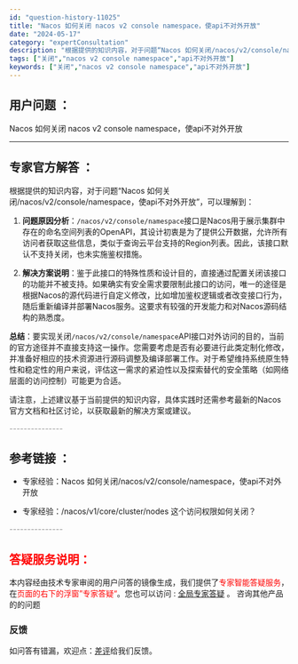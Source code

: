 ```yaml
---
id: "question-history-11025"
title: "Nacos 如何关闭 nacos v2 console namespace，使api不对外开放"
date: "2024-05-17"
category: "expertConsultation"
description: "根据提供的知识内容，对于问题“Nacos 如何关闭/nacos/v2/console/namespace，使api不对外开放”，可以理解到：1. **问题原因分析**：`/nacos/v2/console/namespace`接口是Nacos用于展示集群中存在的命名空间列表的OpenAPI，其设计初"
tags: ["关闭","nacos v2 console namespace","api不对外开放"]
keywords: ["关闭","nacos v2 console namespace","api不对外开放"]
---
```


## 用户问题 ： 
 Nacos 如何关闭 nacos v2 console namespace，使api不对外开放  

---------------
## 专家官方解答 ：

根据提供的知识内容，对于问题“Nacos 如何关闭/nacos/v2/console/namespace，使api不对外开放”，可以理解到：

1. **问题原因分析**：`/nacos/v2/console/namespace`接口是Nacos用于展示集群中存在的命名空间列表的OpenAPI，其设计初衷是为了提供公开数据，允许所有访问者获取这些信息，类似于查询云平台支持的Region列表。因此，该接口默认不支持关闭，也未实施鉴权措施。

2. **解决方案说明**：鉴于此接口的特殊性质和设计目的，直接通过配置关闭该接口的功能并不被支持。如果确实有安全需求要限制此接口的访问，唯一的途径是根据Nacos的源代码进行自定义修改，比如增加鉴权逻辑或者改变接口行为，随后重新编译并部署Nacos服务。这要求有较强的开发能力和对Nacos源码结构的熟悉度。

**总结**：要实现关闭`/nacos/v2/console/namespace`API接口对外访问的目的，当前的官方途径并不直接支持这一操作。您需要考虑是否有必要进行此类定制化修改，并准备好相应的技术资源进行源码调整及编译部署工作。对于希望维持系统原生特性和稳定性的用户来说，评估这一需求的紧迫性以及探索替代的安全策略（如网络层面的访问控制）可能更为合适。

请注意，上述建议基于当前提供的知识内容，具体实践时还需参考最新的Nacos官方文档和社区讨论，以获取最新的解决方案或建议。


<font color="#949494">---------------</font> 


## 参考链接 ：

* 专家经验：Nacos 如何关闭/nacos/v2/console/namespace，使api不对外开放 
 
 * 专家经验：/nacos/v1/core/cluster/nodes 这个访问权限如何关闭？ 


 <font color="#949494">---------------</font> 
 


## <font color="#FF0000">答疑服务说明：</font> 

本内容经由技术专家审阅的用户问答的镜像生成，我们提供了<font color="#FF0000">专家智能答疑服务</font>，在<font color="#FF0000">页面的右下的浮窗”专家答疑“</font>。您也可以访问 : [全局专家答疑](https://answer.opensource.alibaba.com/docs/intro) 。 咨询其他产品的的问题

### 反馈
如问答有错漏，欢迎点：[差评](https://ai.nacos.io/user/feedbackByEnhancerGradePOJOID?enhancerGradePOJOId=13714)给我们反馈。

